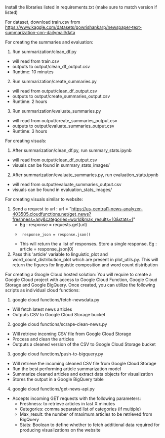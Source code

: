 Install the libraries listed in requirements.txt (make sure to match version if listed)

For dataset, download train.csv from https://www.kaggle.com/datasets/gowrishankarp/newspaper-text-summarization-cnn-dailymail/data

For creating the summaries and evaluation:
1. Run summarization/clean_df.py
  - will read from train.csv
  - outputs to output/clean_df_output.csv
  - Runtime: 10 minutes
2. Run summarization/create_summaries.py
  - will read from output/clean_df_output.csv
  - outputs to output/create_summaries_output.csv
  - Runtime: 2 hours
3. Run summarization/evaluate_summaries.py
  - will read from output/create_summaries_output.csv
  - outputs to output/evaluate_summaries_output.csv
  - Runtime: 3 hours

For creating visuals:
1. After summarization/clean_df.py, run summary_stats.ipynb
  - will read from output/clean_df_output.csv
  - visuals can be found in summary_stats_images/
2. After summarization/evaluate_summaries.py, run evaluation_stats.ipynb
  - will read from output/evaluate_summaries_output.csv
  - visuals can be found in evaluation_stats_images/

For creating visuals similar to website:
1. Send a request to url : url = "https://us-central1-news-analyzer-403505.cloudfunctions.net/get_news?freshness=any&categories=world&max_results=10&stats=1"
   - Eg : response = requests.get(url)
   -      response_json = response.json()
   -  This will return the a list of responses. Store a single response. Eg : article = response_json[0]
2. Pass this 'article' variable to linguistic_plot and word_count_distribution_plot which are present in plot_utils.py. This will return the figures for linguistic composition and word count distribution

For creating a Google Cloud hosted solution:
You will require to create a Google Cloud project with access to Google Cloud Function, Google Cloud Storage and Google BigQuery. Once created, you can utilize the following scripts as individual cloud functions:

1. google cloud functions/fetch-newsdata.py
  - Will fetch latest news articles
  - Outputs CSV to Google Cloud Storage bucket
2. google cloud functions/scrape-clean-news.py
  - Will retrieve incoming CSV file from Google Cloud Storage
  - Process and clean the articles
  - Outputs a cleaned version of the CSV to Google Cloud Storage bucket
3. google cloud functions/push-to-bigquery.py
  - Will retrieve the incoming cleaned CSV file from Google Cloud Storage
  - Run the best performing article summarization model
  - Summarize cleaned articles and extract data objects for visualization
  - Stores the output in a Google BigQuery table
4. google cloud functions/get-news-api.py
  - Accepts incoming GET requests with the following parameters:
    - Freshness: to retrieve articles in last X minutes
    - Categories: comma separated list of categories (if multiple)
    - Max_result: the number of maximum articles to be retrieved from BigQuery
    - Stats: Boolean to define whether to fetch additional data required for producing visualizations on the website



